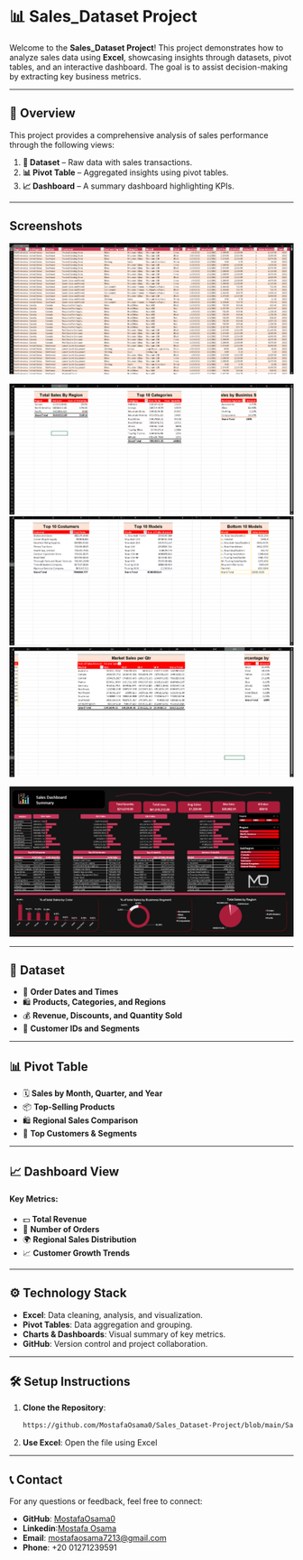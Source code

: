 # 📊 **Sales_Dataset Project**  

Welcome to the **Sales_Dataset Project**! This project demonstrates how to analyze sales data using **Excel**, showcasing insights through datasets, pivot tables, and an interactive dashboard. The goal is to assist decision-making by extracting key business metrics.  

---

## 📝 **Overview**  

This project provides a comprehensive analysis of sales performance through the following views:  
1. **📁 Dataset** – Raw data with sales transactions.  
2. **📊 Pivot Table** – Aggregated insights using pivot tables.  
3. **📈 Dashboard** – A summary dashboard highlighting KPIs.  

---
## **Screenshots**
![Dataset](https://github.com/MostafaOsama0/Sales_Dataset-Project/blob/main/Images/Screenshot%202024-10-16%20172001.png)  

![Pivot Table](https://github.com/MostafaOsama0/Sales_Dataset-Project/blob/main/Images/Screenshot%202024-10-16%20171805.png)
![Pivot Table](https://github.com/MostafaOsama0/Sales_Dataset-Project/blob/main/Images/Screenshot%202024-10-16%20171828.png)
![Pivot Table](https://github.com/MostafaOsama0/Sales_Dataset-Project/blob/main/Images/Screenshot%202024-10-16%20171922.png)

![Dashboard](https://github.com/MostafaOsama0/Sales_Dataset-Project/blob/main/Images/Sales_DataSet%20Dashboard.png)  

---
## **📁 Dataset** 

- 📅 **Order Dates and Times**  
- 🛍️ **Products, Categories, and Regions**  
- 💰 **Revenue, Discounts, and Quantity Sold**  
- 👥 **Customer IDs and Segments**  


---

## **📊 Pivot Table**  

- 🗓️ **Sales by Month, Quarter, and Year**  
- 📦 **Top-Selling Products**  
- 🛍️ **Regional Sales Comparison**  
- 🏅 **Top Customers & Segments**  

---

## **📈 Dashboard View**  

#### **Key Metrics**:  
- 💵 **Total Revenue**  
- 🧾 **Number of Orders**  
- 🌍 **Regional Sales Distribution**  
- 📈 **Customer Growth Trends**  

---

## ⚙️ **Technology Stack**  
- **Excel**: Data cleaning, analysis, and visualization.  
- **Pivot Tables**: Data aggregation and grouping.  
- **Charts & Dashboards**: Visual summary of key metrics.  
- **GitHub**: Version control and project collaboration.  

---

## 🛠️ **Setup Instructions**  
1. **Clone the Repository**:  
   ```bash
   https://github.com/MostafaOsama0/Sales_Dataset-Project/blob/main/Sales_Dataset%20Project.xlsx
2. **Use Excel**: Open the file using Excel

---
## 📞 Contact  
For any questions or feedback, feel free to connect:
- **GitHub**: [MostafaOsama0](https://github.com/MostafaOsama0)
- **Linkedin**:[Mostafa Osama](https://www.linkedin.com/in/mustafaosama0)
- **Email**: mostafaosama7213@gmail.com
- **Phone**: +20 01271239591

   

